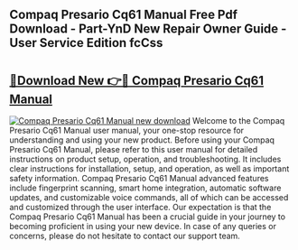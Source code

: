 ## Compaq Presario Cq61 Manual Free Pdf Download - Part-YnD New Repair Owner Guide - User Service Edition fcCss

# <h2><a href="http://cf21934.oget.top/?id=Compaq+Presario+Cq61+Manual">🔗Download New 👉🔴 Compaq Presario Cq61 Manual</a></h2>

[![Compaq Presario Cq61 Manual new download](https://i.imgur.com/5g1atiW.png)](http://cf21934.oget.top/?id=Compaq+Presario+Cq61+Manual)
Welcome to the Compaq Presario Cq61 Manual user manual, your one-stop resource for understanding and using your new product. Before using your Compaq Presario Cq61 Manual, please refer to this user manual for detailed instructions on product setup, operation, and troubleshooting. It includes clear instructions for installation, setup, and operation, as well as important safety information. Compaq Presario Cq61 Manual advanced features include fingerprint scanning, smart home integration, automatic software updates, and customizable voice commands, all of which can be accessed and customized through the user interface. Our expectation is that the Compaq Presario Cq61 Manual has been a crucial guide in your journey to becoming proficient in using your new device. In case of any queries or concerns, please do not hesitate to contact our support team.
